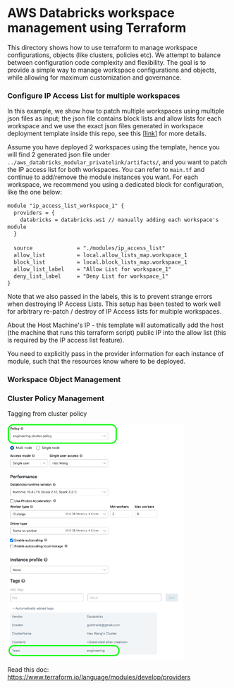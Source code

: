 AWS Databricks workspace management using Terraform
=========================

This directory shows how to use terraform to manage workspace configurations, objects (like clusters, policies etc). We attempt to balance between configuration code complexity and flexibility. The goal is to provide a simple way to manage workspace configurations and objects, while allowing for maximum customization and governance.


### Configure IP Access List for multiple workspaces

In this example, we show how to patch multiple workspaces using multiple json files as input; the json file contains block lists and allow lists for each workspace and we use the exact json files generated in workspace deployment template inside this repo, see this [[link](https://github.com/hwang-db/tf_aws_deployment/tree/main/aws_databricks_modular_privatelink#ip-access-list)] for more details.

Assume you have deployed 2 workspaces using the template, hence you will find 2 generated json file under `../aws_databricks_modular_privatelink/artifacts/`, and you want to patch the IP access list for both workspaces. You can refer to `main.tf` and continue to add/remove the module instances you want. For each workspace, we recommend you using a dedicated block for configuration, like the one below:

```hcl
module "ip_access_list_workspace_1" {
  providers = {
    databricks = databricks.ws1 // manually adding each workspace's module
  }

  source              = "./modules/ip_access_list"
  allow_list          = local.allow_lists_map.workspace_1
  block_list          = local.block_lists_map.workspace_1
  allow_list_label    = "Allow List for workspace_1"
  deny_list_label     = "Deny List for workspace_1"
}
```

Note that we also passed in the labels, this is to prevent strange errors when destroying IP Access Lists. This setup has been tested to work well for arbitrary re-patch / destroy of IP Access lists for multiple workspaces.

About the Host Machine's IP - this template will automatically add the host (the machine that runs this terraform script) public IP into the allow list (this is required by the IP access list feature).

You need to explicitly pass in the provider information for each instance of module, such that the resources know where to be deployed. 

### Workspace Object Management


### Cluster Policy Management

Tagging from cluster policy


<img src="../charts/tf_tagging.png" width="400">


Read this doc: https://www.terraform.io/language/modules/develop/providers

